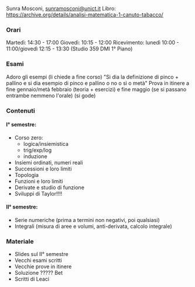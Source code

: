 Sunra Mosconi, sunramosconi@unict.it
Libro: https://archive.org/details/analisi-matematica-1-canuto-tabacco/
### Orari
Martedì: 14:30 - 17:00
Giovedì: 10:15 - 12:00
Ricevimento: lunedì 10:00 - 11:00/giovedì 12:15 - 13:30  (Studio 359 DMI 1° Piano)
### Esami
Adoro gli esempi (li chiede a fine corso)
"Si dia la definizione di pinco + pallino e si dia esempio di pinco e pallino o no o sì o metà"
Prova in itinere a fine gennaio/metà febbraio (teoria + esercizi) e fine maggio (se si passano entrambe nemmeno l'orale) (si gode)
### Contenuti
#### I° semestre:
- Corso zero:
	- logica/insiemistica
	- trig/exp/log
	- induzione
- Insiemi ordinati, numeri reali
- Successioni e loro limiti
- Topologia
- Funzioni e loro limiti
- Derivate e studio di funzione
- Sviluppi di Taylor!!!!
#### II° semestre:
- Serie numeriche (prima a termini non negativi, poi qualsiasi)
- Integrali (misura di aree e volumi, anti-derivata, calcolo integrale)
### Materiale
- Slides sul II° semestre
- Vecchi esami scritti
- Vecchie prove in itinere
- Soluzione ????? Bet
- Scritti di Leaci

